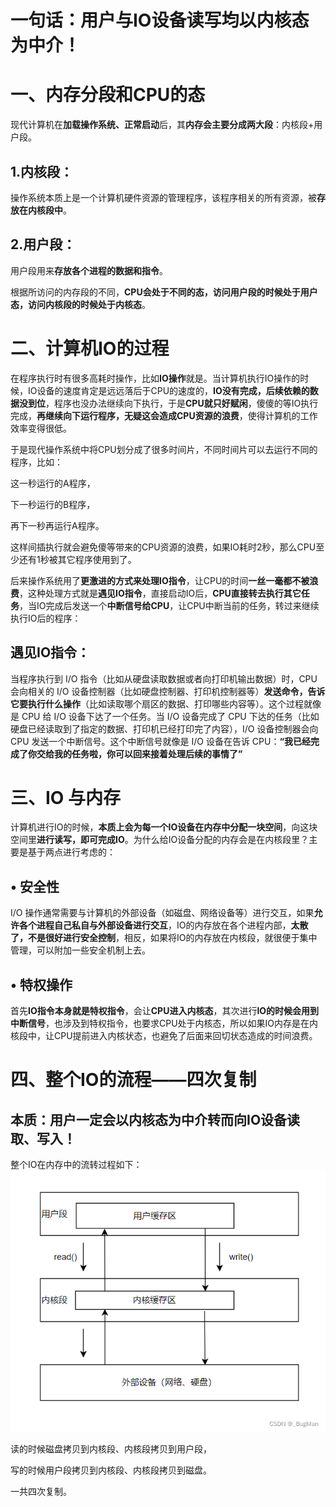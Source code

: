 # 一句话：用户与IO设备读写均以内核态为中介！

# 一、内存分段和CPU的态

现代计算机在**加载操作系统、正常启动**后，其**内存会主要分成两大段**：内核段+用户段。

## 1.内核段：

操作系统本质上是一个计算机硬件资源的管理程序，该程序相关的所有资源，被**存放在内核段中**。

## 2.用户段：

用户段用来**存放各个进程的数据和指令**。

根据所访问的内存段的不同，**CPU会处于不同的态，访问用户段的时候处于用户态，访问内核段的时候处于内核态**。


# 二、计算机IO的过程

在程序执行时有很多高耗时操作，比如**IO操作**就是。当计算机执行IO操作的时候，IO设备的速度肯定是远远落后于CPU的速度的，**IO没有完成，后续依赖的数据没到位**，程序也没办法继续向下执行，于是**CPU就只好赋闲**，傻傻的等IO执行完成，**再继续向下运行程序，无疑这会造成CPU资源的浪费**，使得计算机的工作效率变得很低。

于是现代操作系统中将CPU划分成了很多时间片，不同时间片可以去运行不同的程序，比如：

这一秒运行的A程序，

下一秒运行的B程序，

再下一秒再运行A程序。

这样间插执行就会避免傻等带来的CPU资源的浪费，如果IO耗时2秒，那么CPU至少还有1秒被其它程序使用到了。

后来操作系统用了**更激进的方式来处理IO指令**，让CPU的时间**一丝一毫都不被浪费**，这种处理方式就是**遇见IO指令**，直接启动IO后，**CPU直接转去执行其它任务**，当IO完成后发送一个**中断信号给CPU**，让CPU中断当前的任务，转过来继续执行IO后的程序：

## 遇见IO指令：
当程序执行到 I/O 指令（比如从硬盘读取数据或者向打印机输出数据）时，CPU 会向相关的 I/O 设备控制器（比如硬盘控制器、打印机控制器等）**发送命令，告诉它要执行什么操作**（比如读取哪个扇区的数据、打印哪些内容等）。这个过程就像是 CPU 给 I/O 设备下达了一个任务。当 I/O 设备完成了 CPU 下达的任务（比如硬盘已经读取到了指定的数据、打印机已经打印完了内容），I/O 设备控制器会向 CPU 发送一个中断信号。这个中断信号就像是 I/O 设备在告诉 CPU：**“我已经完成了你交给我的任务啦，你可以回来接着处理后续的事情了”**


# 三、IO 与内存

计算机进行IO的时候，**本质上会为每一个IO设备在内存中分配一块空间**，向这块空间里**进行读写，即可完成IO**。为什么给IO设备分配的内存会是在内核段里？主要是基于两点进行考虑的： 

## • 安全性 
I/O 操作通常需要与计算机的外部设备（如磁盘、网络设备等）进行交互，如果**允许各个进程自己私自与外部设备进行交互**，IO的内存放在各个进程内部，**太散了，不是很好进行安全控制**，相反，如果将IO的内存放在内核段，就很便于集中管理，可以附加一些安全机制上去。 

## • 特权操作  
首先**IO指令本身就是特权指令**，会让**CPU进入内核态**，其次进行**IO的时候会用到中断信号**，也涉及到特权指令，也要求CPU处于内核态，所以如果IO内存是在内核段中，让CPU提前进入内核状态，也避免了后面来回切状态造成的时间浪费。 



# 四、整个IO的流程——四次复制

## 本质：用户一定会以内核态为中介转而向IO设备读取、写入！

整个IO在内存中的流转过程如下： 
![alt text](../img/IO的四次复制.png)

读的时候磁盘拷贝到内核段、内核段拷贝到用户段， 

写的时候用户段拷贝到内核段、内核段拷贝到磁盘。 

一共四次复制。

